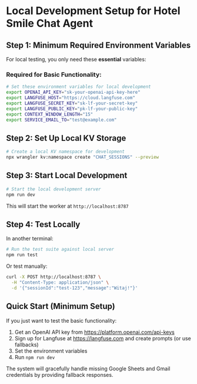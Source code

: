 # Local Development Setup for Hotel Smile Chat Agent

## Step 1: Minimum Required Environment Variables

For local testing, you only need these **essential** variables:

### Required for Basic Functionality:

```bash
# Set these environment variables for local development
export OPENAI_API_KEY="sk-your-openai-api-key-here"
export LANGFUSE_HOST="https://cloud.langfuse.com"
export LANGFUSE_SECRET_KEY="sk-lf-your-secret-key"
export LANGFUSE_PUBLIC_KEY="pk-lf-your-public-key"
export CONTEXT_WINDOW_LENGTH="15"
export SERVICE_EMAIL_TO="test@example.com"
```

## Step 2: Set Up Local KV Storage

```bash
# Create a local KV namespace for development
npx wrangler kv:namespace create "CHAT_SESSIONS" --preview
```

## Step 3: Start Local Development

```bash
# Start the local development server
npm run dev
```

This will start the worker at `http://localhost:8787`

## Step 4: Test Locally

In another terminal:

```bash
# Run the test suite against local server
npm run test
```

Or test manually:

```bash
curl -X POST http://localhost:8787 \
  -H "Content-Type: application/json" \
  -d '{"sessionId":"test-123","message":"Witaj!"}'
```

## Quick Start (Minimum Setup)

If you just want to test the basic functionality:

1. Get an OpenAI API key from https://platform.openai.com/api-keys
2. Sign up for Langfuse at https://langfuse.com and create prompts (or use fallbacks)
3. Set the environment variables
4. Run `npm run dev`

The system will gracefully handle missing Google Sheets and Gmail credentials by providing fallback responses.

